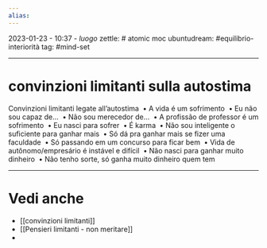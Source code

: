 ```yaml
---
alias: 
---
```

2023-01-23 - 10:37 - *luogo*
zettle: # atomic moc
ubuntudream: #equilibrio-interiorità 
tag: #mind-set 

---
# convinzioni limitanti sulla autostima
Convinzioni limitanti legate all’autostima 
• A vida é um sofrimento 
• Eu não sou capaz de... 
• Não sou merecedor de... 
• A profissão de professor é um sofrimento 
• Eu nasci para sofrer 
• É karma 
• Não sou inteligente o suficiente para ganhar mais 
• Só dá pra ganhar mais se fizer uma faculdade 
• Só passando em um concurso para ficar bem 
• Vida de autônomo/empresário é instável e difícil 
• Não nasci para ganhar muito dinheiro 
• Não tenho sorte, só ganha muito dinheiro quem tem


---
# Vedi anche
- [[convinzioni limitanti]]
- [[Pensieri limitanti - non meritare]]
- 